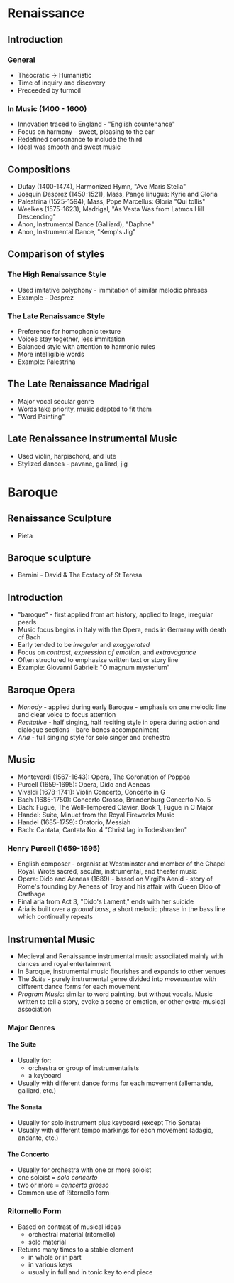 # Renaissance
## Introduction

### General

  * Theocratic -> Humanistic
  * Time of inquiry and discovery
  * Preceeded by turmoil

### In Music (1400 - 1600)

  * Innovation traced to England - "English countenance"
  * Focus on harmony - sweet, pleasing to the ear
  * Redefined consonance to include the third
  * Ideal was smooth and sweet music

## Compositions

  * Dufay (1400-1474), Harmonized Hymn, "Ave Maris Stella"
  * Josquin Desprez (1450-1521), Mass, Pange linugua: Kyrie and Gloria
  * Palestrina (1525-1594), Mass, Pope Marcellus: Gloria "Qui tollis"
  * Weelkes (1575-1623), Madrigal, "As Vesta Was from Latmos Hill Descending"
  * Anon, Instrumental Dance (Galliard), "Daphne"
  * Anon, Instrumental Dance, "Kemp's Jig"

## Comparison of styles

### The High Renaissance Style

  * Used imitative polyphony - immitation of similar melodic phrases
  * Example - Desprez

### The Late Renaissance Style

  * Preference for homophonic texture
  * Voices stay together, less immitation
  * Balanced style with attention to harmonic rules
  * More intelligible words
  * Example: Palestrina

## The Late Renaissance Madrigal

  * Major vocal secular genre
  * Words take priority, music adapted to fit them
  * "Word Painting"

## Late Renaissance Instrumental Music

  * Used violin, harpischord, and lute
  * Stylized dances - pavane, galliard, jig

# Baroque

## Renaissance Sculpture

  * Pieta

## Baroque sculpture

  * Bernini - David & The Ecstacy of St Teresa

## Introduction

  * "baroque" - first applied from art history, applied to large,
	irregular pearls
  * Music focus begins in Italy with the Opera, ends in Germany with
	death of Bach
  * Early tended to be *irregular* and *exaggerated*
  * Focus on *contrast*, *expression of emotion*, and *extravagance*
  * Often structured to emphasize written text or story line
  * Example: Giovanni Gabrieli: "O magnum mysterium"

## Baroque Opera

  * *Monody* - applied during early Baroque - emphasis on one melodic
	line and clear voice to focus attention
  * *Recitative* - half singing, half reciting style in opera during
	action and dialogue sections - bare-bones accompaniment
  * *Aria* - full singing style for solo singer and orchestra

## Music

  * Monteverdi (1567-1643): Opera, The Coronation of Poppea 
  * Purcell (1659-1695): Opera, Dido and Aeneas
  * Vivaldi (1678-1741): Violin Concerto, Concerto in G
  * Bach (1685-1750): Concerto Grosso, Brandenburg Concerto No. 5
  * Bach: Fugue, The Well-Tempered Clavier, Book 1, Fugue in C Major
  * Handel: Suite, Minuet from the Royal Fireworks Music
  * Handel (1685-1759): Oratorio, Messiah
  * Bach: Cantata, Cantata No. 4 "Christ lag in Todesbanden"

### Henry Purcell (1659-1695)

  * English composer - organist at Westminster and member of the Chapel
	Royal. Wrote sacred, secular, instrumental, and theater music
  * Opera: Dido and Aeneas (1689) - based on Virgil's Aenid - story of
	Rome's founding by Aeneas of Troy and his affair with Queen Dido of
	Carthage
  * Final aria from Act 3, "Dido's Lament," ends with her suicide
  * Aria is built over a *ground bass*, a short melodic phrase in the
	bass line which continually repeats

## Instrumental Music

  * Medieval and Renaissance instrumental music associiated mainly with
	dances and royal entertainment
  * In Baroque, instrumental music flourishes and expands to other
	venues
  * The *Suite* - purely instrumental genre divided into *movementes*
	with different dance forms for each movement
  * *Program Music*: similar to word painting, but without vocals. Music
	written to tell a story, evoke a scene or emotion, or other
	extra-musical association

### Major Genres

#### The Suite

  * Usually for:
    * orchestra or group of instrumentalists
	* a keyboard
  * Usually with different dance forms for each movement (allemande,
	galliard, etc.)

#### The Sonata

  * Usually for solo instrument plus keyboard (except Trio Sonata)
  * Usually with different tempo markings for each movement (adagio,
	andante, etc.)

#### The Concerto

  * Usually for orchestra with one or more soloist
  * one soloist = *solo concerto*
  * two or more = *concerto grosso*
  * Common use of Ritornello form

### Ritornello Form

  * Based on contrast of musical ideas
    * orchestral material (ritornello)
	* solo material
  * Returns many times to a stable element
    * in whole or in part
	* in various keys
	* usually in full and in tonic key to end piece
